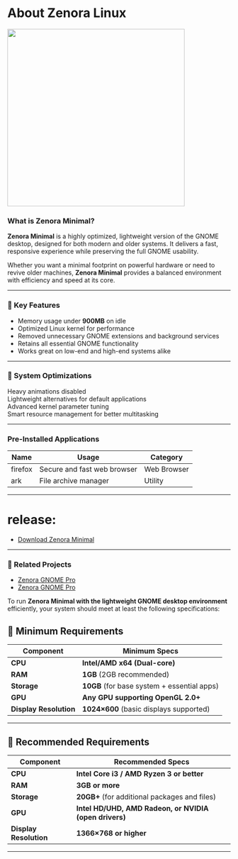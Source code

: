 <!-- About Section -->
# About Zenora Linux

<img width="400" src=https://github.com/user-attachments/assets/7c156331-d887-4153-a18e-9f2d7b8faf72/>



### What is Zenora Minimal?

**Zenora Minimal** is a highly optimized, lightweight version of the GNOME desktop, designed for both modern and older systems. It delivers a fast, responsive experience while preserving the full GNOME usability.

Whether you want a minimal footprint on powerful hardware or need to revive older machines, **Zenora Minimal** provides a balanced environment with efficiency and speed at its core.

---

### 🚀 Key Features

-  Memory usage under **900MB** on idle  
-  Optimized Linux kernel for performance  
-  Removed unnecessary GNOME extensions and background services  
-  Retains all essential GNOME functionality  
-  Works great on low-end and high-end systems alike  

---

### 🔧 System Optimizations

Heavy animations disabled  
 Lightweight alternatives for default applications  
 Advanced kernel parameter tuning  
 Smart resource management for better multitasking  

---

### Pre-Installed Applications

| Name             | Usage                                               | Category        |
|------------------|-----------------------------------------------------|-----------------|
| firefox          | Secure and fast web browser                        | Web Browser     |
| ark              | File archive manager                               | Utility         |

---
# release:
* [Download Zenora Minimal](https://github.com/zenoralinux/zenora-gnome-mini/releases)


---

### 🔗 Related Projects
- [Zenora GNOME Pro](https://github.com/zenoralinux/zenora-gnome-pro)
- [Zenora GNOME Pro](https://github.com/zenoralinux/zenora-plasma)




To run **Zenora Minimal with the lightweight GNOME desktop environment** efficiently, your system should meet at least the following specifications:

## **🔹 Minimum Requirements**
| **Component**       | **Minimum Specs** |
|---------------------|-------------------|
| **CPU**             | **Intel/AMD x64 (Dual-core)** |
| **RAM**             | **1GB** (2GB recommended) |
| **Storage**         | **10GB** (for base system + essential apps) |
| **GPU**             | **Any GPU supporting OpenGL 2.0+** |
| **Display Resolution** | **1024×600** (basic displays supported) |

---

## **🔹 Recommended Requirements**
| **Component**       | **Recommended Specs** |
|---------------------|------------------------|
| **CPU**             | **Intel Core i3 / AMD Ryzen 3 or better** |
| **RAM**             | **3GB or more** |
| **Storage**         | **20GB+** (for additional packages and files) |
| **GPU**             | **Intel HD/UHD, AMD Radeon, or NVIDIA (open drivers)** |
| **Display Resolution** | **1366×768 or higher** |

---
